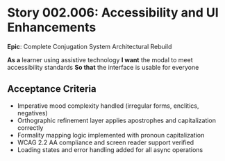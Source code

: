 # Story 002.006: Accessibility and UI Enhancements

**Epic**: Complete Conjugation System Architectural Rebuild

**As a** learner using assistive technology
**I want** the modal to meet accessibility standards
**So that** the interface is usable for everyone

## Acceptance Criteria
- Imperative mood complexity handled (irregular forms, enclitics, negatives)
- Orthographic refinement layer applies apostrophes and capitalization correctly
- Formality mapping logic implemented with pronoun capitalization
- WCAG 2.2 AA compliance and screen reader support verified
- Loading states and error handling added for all async operations
